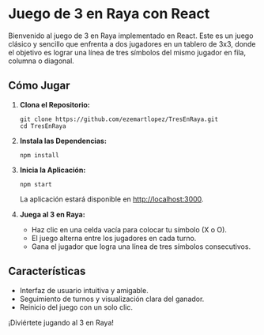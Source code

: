 # Juego de 3 en Raya con React

Bienvenido al juego de 3 en Raya implementado en React. Este es un juego clásico y sencillo que enfrenta a dos jugadores en un tablero de 3x3, donde el objetivo es lograr una línea de tres símbolos del mismo jugador en fila, columna o diagonal.

## Cómo Jugar

1. **Clona el Repositorio:**
   ```
   git clone https://github.com/ezemartlopez/TresEnRaya.git
   cd TresEnRaya
   ```

2. **Instala las Dependencias:**
   ```
   npm install
   ```

3. **Inicia la Aplicación:**
   ```
   npm start
   ```

   La aplicación estará disponible en [http://localhost:3000](http://localhost:3000).

4. **Juega al 3 en Raya:**
   - Haz clic en una celda vacía para colocar tu símbolo (X o O).
   - El juego alterna entre los jugadores en cada turno.
   - Gana el jugador que logra una línea de tres símbolos consecutivos.

## Características

- Interfaz de usuario intuitiva y amigable.
- Seguimiento de turnos y visualización clara del ganador.
- Reinicio del juego con un solo clic.

¡Diviértete jugando al 3 en Raya!
